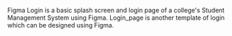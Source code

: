 Figma Login is a basic splash screen and login page of a college's Student Management System using Figma.
Login_page is another template of login which can be designed using Figma.
